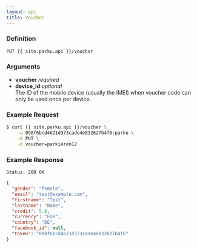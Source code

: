 ```yaml
---
layout: api
title: Voucher
---
```


### Definition

```nginx
PUT {{ site.parku.api }}/voucher
```

### Arguments

* __voucher__ _required_<br/>
* __device_id__ _optional_<br/>
  The ID of the mobile device (usually the IMEI) when voucher code can only be used once per device.

### Example Request

```sh
$ curl {{ site.parku.api }}/voucher \
    -u 098f6bcd4621d373cade4e832627b4f6:parku \
    -X PUT \
    -d voucher=parkieren12
```

### Example Response

```nginx
Status: 200 OK
```

```json
{
  "gender": "female",
  "email": "test@example.com",
  "firstname": "Test",
  "lastname": "Name",
  "credit": 5.0,
  "currency": "EUR",
  "country": "DE",
  "facebook_id": null,
  "token": "098f6bcd4621d373cade4e832627b4f6"
}
```

